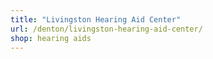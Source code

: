 ```yaml
---
title: "Livingston Hearing Aid Center"
url: /denton/livingston-hearing-aid-center/
shop: hearing aids
---
```

